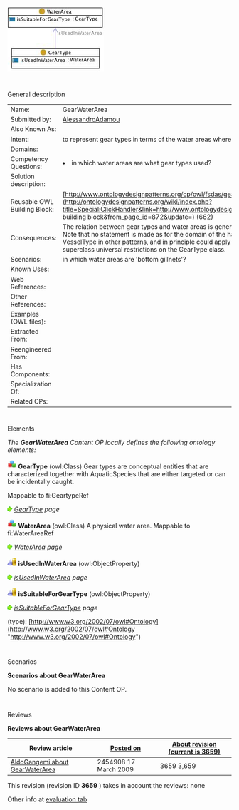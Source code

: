 [![Image:Gearwaterarea.jpg](public/images/6/6e/Gearwaterarea.jpg)](../Image/Gearwaterarea.jpg "Image:Gearwaterarea.jpg")





# 

 General description




|  |  |
| --- | --- |
|  Name:  |  GearWaterArea  |
|  Submitted by:  | [AlessandroAdamou](../User/AlessandroAdamou "User:AlessandroAdamou")  |
|  Also Known As:  |  |
|  Intent:  |  to represent gear types in terms of the water areas where they can be employed to collect aquatic resources  |
|  Domains:  |  |
|  Competency Questions:  | <li>       in which water areas are what gear types used?      </li> |
|  Solution description:  |  |
|  Reusable OWL Building Block:  | [http://www.ontologydesignpatterns.org/cp/owl/fsdas/gearwaterarea.owl](http://ontologydesignpatterns.org/wiki/index.php?title=Special:ClickHandler&link=http://www.ontologydesignpatterns.org/cp/owl/fsdas/gearwaterarea.owl&message=OWL building block&from_page_id=872&update=)  (662)  |
|  Consequences:  |  The relation between gear types and water areas is general, i.e. not expressed in terms of logistics, legal constraints etc. Note that no statement is made as for the domain of the hasWaterArea property, as it applies to both GearType and VesselType in other patterns, and in principle could apply to other entities. Hence the domain is expressed through superclass universal restrictions on the GearType class.  |
|  Scenarios:  |  in which water areas are 'bottom gillnets'?  |
|  Known Uses:  |  |
|  Web References:  |  |
|  Other References:  |  |
|  Examples (OWL files):  |  |
|  Extracted From:  |  |
|  Reengineered From:  |  |
|  Has Components:  |  |
|  Specialization Of:  |  |
|  Related CPs:  |  |



  





# 

 Elements



_The
 __GearWaterArea__ 
 Content OP locally defines the following ontology elements:_ 





[![Class](public/images/thumb/2/27/Class.gif/20px-Class.gif)](../Image/Class.gif "Class")
__GearType__ 
 (owl:Class) Gear types are conceptual entities that are characterized together with AquaticSpecies that are either targeted or can be incidentally caught.
 
 Mappable to fi:GeartypeRef
 



[![](public/images/thumb/8/87/ArrowRight.gif/11px-ArrowRight.gif)](../Image/ArrowRight.gif "ArrowRight.gif")
_[GearType](../Submissions/GearWaterArea/GearType "Submissions:GearWaterArea/GearType") 
 page_ 



[![Class](public/images/thumb/2/27/Class.gif/20px-Class.gif)](../Image/Class.gif "Class")
__WaterArea__ 
 (owl:Class) A physical water area. Mappable to fi:WaterAreaRef
 
[![](public/images/thumb/8/87/ArrowRight.gif/11px-ArrowRight.gif)](../Image/ArrowRight.gif "ArrowRight.gif")
_[WaterArea](../Submissions/GearWaterArea/WaterArea "Submissions:GearWaterArea/WaterArea") 
 page_ 



[![ObjectProperty](public/images/thumb/c/c3/ObjectProperty.gif/20px-ObjectProperty.gif)](../Image/ObjectProperty.gif "ObjectProperty")
__isUsedInWaterArea__ 
 (owl:ObjectProperty)
 
[![](public/images/thumb/8/87/ArrowRight.gif/11px-ArrowRight.gif)](../Image/ArrowRight.gif "ArrowRight.gif")
_[isUsedInWaterArea](../Submissions/GearWaterArea/isUsedInWaterArea "Submissions:GearWaterArea/isUsedInWaterArea") 
 page_ 



[![ObjectProperty](public/images/thumb/c/c3/ObjectProperty.gif/20px-ObjectProperty.gif)](../Image/ObjectProperty.gif "ObjectProperty")
__isSuitableForGearType__ 
 (owl:ObjectProperty)
 
[![](public/images/thumb/8/87/ArrowRight.gif/11px-ArrowRight.gif)](../Image/ArrowRight.gif "ArrowRight.gif")
_[isSuitableForGearType](../Submissions/GearWaterArea/isSuitableForGearType "Submissions:GearWaterArea/isSuitableForGearType") 
 page_ 


 (type):
 [http://www.w3.org/2002/07/owl#Ontology](http://www.w3.org/2002/07/owl#Ontology "http://www.w3.org/2002/07/owl#Ontology") 




# 

 Scenarios




__Scenarios about GearWaterArea__ 


 No scenario is added to this Content OP.
 




# 

 Reviews




__Reviews about GearWaterArea__ 



|  Review article  | [Posted on](../Property/CreationDate "Property:CreationDate")  | [About revision (current is 3659)](../Property/ReviewAboutVersion "Property:ReviewAboutVersion")  |
| --- | --- | --- |
| [AldoGangemi about GearWaterArea](../Reviews/AldoGangemi_about_GearWaterArea "Reviews:AldoGangemi about GearWaterArea")  |  2454908  17 March 2009  |  3659  3,659  |



 This revision (revision ID
 __3659__ 
 ) takes in account the reviews: none
 



 Other info at
 [evaluation tab](http://ontologydesignpatterns.org/wiki/index.php?title=Submissions:GearWaterArea&action=evaluation "http://ontologydesignpatterns.org/wiki/index.php?title=Submissions:GearWaterArea&action=evaluation")